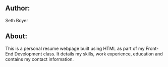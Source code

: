 ## Author:
Seth Boyer

## About:
This is a personal resume webpage built using HTML as part of my Front-End Development class. It details my skills, work experience, education and contains my contact information.
